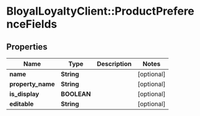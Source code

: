 # BloyalLoyaltyClient::ProductPreferenceFields

## Properties
Name | Type | Description | Notes
------------ | ------------- | ------------- | -------------
**name** | **String** |  | [optional] 
**property_name** | **String** |  | [optional] 
**is_display** | **BOOLEAN** |  | [optional] 
**editable** | **String** |  | [optional] 

